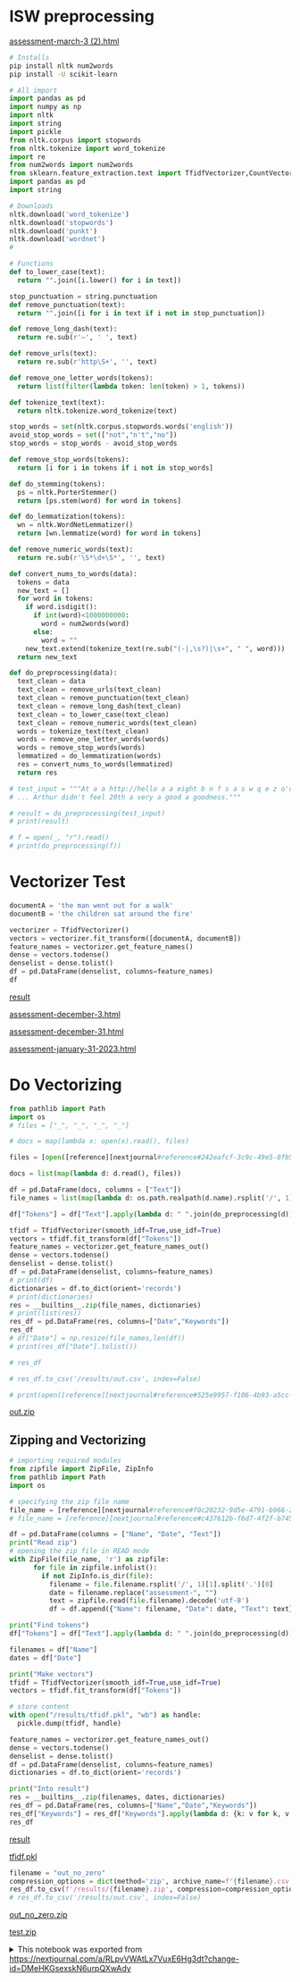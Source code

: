 # ISW preprocessing

[assessment-march-3 (2).html][nextjournal#file#022cd523-1d51-42ac-860a-7c210c9832a9]

```bash id=5ce2b639-b88c-4f3b-b087-928894f0effe
# Installs
pip install nltk num2words
pip install -U scikit-learn
```

```python id=a21f50e2-b9c6-43d7-8101-c0a47d6613ba
# All import
import pandas as pd
import numpy as np
import nltk
import string
import pickle
from nltk.corpus import stopwords
from nltk.tokenize import word_tokenize
import re
from num2words import num2words
from sklearn.feature_extraction.text import TfidfVectorizer,CountVectorizer
import pandas as pd
import string

# Downloads
nltk.download('word_tokenize')
nltk.download('stopwords')
nltk.download('punkt')
nltk.download('wordnet')
# 
```

```python id=c5e844d2-bd49-44e3-8a11-c0248e58549f
# Functions
def to_lower_case(text):
  return "".join([i.lower() for i in text])

stop_punctuation = string.punctuation
def remove_punctuation(text):
  return "".join([i for i in text if i not in stop_punctuation])

def remove_long_dash(text):
  return re.sub(r'—', ' ', text)

def remove_urls(text):
  return re.sub(r'http\S+', '', text)

def remove_one_letter_words(tokens):
  return list(filter(lambda token: len(token) > 1, tokens))

def tokenize_text(text):
  return nltk.tokenize.word_tokenize(text)

stop_words = set(nltk.corpus.stopwords.words('english'))
avoid_stop_words = set(["not","n't","no"])
stop_words = stop_words - avoid_stop_words

def remove_stop_words(tokens):
  return [i for i in tokens if i not in stop_words]

def do_stemming(tokens):
  ps = nltk.PorterStemmer()
  return [ps.stem(word) for word in tokens]

def do_lemmatization(tokens):
  wn = nltk.WordNetLemmatizer()
  return [wn.lemmatize(word) for word in tokens]

def remove_numeric_words(text):
  return re.sub(r'\S*\d+\S*', '', text)

def convert_nums_to_words(data):
  tokens = data
  new_text = []
  for word in tokens:
    if word.isdigit():
      if int(word)<1000000000:
        word = num2words(word)
      else: 
        word = ""
    new_text.extend(tokenize_text(re.sub("(-|,\s?)|\s+", " ", word)))
  return new_text

def do_preprocessing(data):
  text_clean = data
  text_clean = remove_urls(text_clean)
  text_clean = remove_punctuation(text_clean)
  text_clean = remove_long_dash(text_clean)
  text_clean = to_lower_case(text_clean)
  text_clean = remove_numeric_words(text_clean)
  words = tokenize_text(text_clean)
  words = remove_one_letter_words(words)
  words = remove_stop_words(words)
  lemmatized = do_lemmatization(words)
  res = convert_nums_to_words(lemmatized)
  return res

# test_input = """At a a http://hello a a eight b n f s a s w q e z o'clock on Thursday morning
# ... Arthur didn't feel 20th a very a good a goodness."""

# result = do_preprocessing(test_input)
# print(result)

# f = open(_, "r").read()
# print(do_preprocessing(f))
```

# Vectorizer Test

```python id=6ccf655d-64b1-4c2d-86f0-6ac76bc04c48
documentA = 'the man went out for a walk'
documentB = 'the children sat around the fire'

vectorizer = TfidfVectorizer()
vectors = vectorizer.fit_transform([documentA, documentB])
feature_names = vectorizer.get_feature_names()
dense = vectors.todense()
denselist = dense.tolist()
df = pd.DataFrame(denselist, columns=feature_names)
df
```

[result][nextjournal#output#6ccf655d-64b1-4c2d-86f0-6ac76bc04c48#result]

[assessment-december-3.html][nextjournal#file#3bbf1eaa-c623-46ef-ba52-2b1bb8150636]

[assessment-december-31.html][nextjournal#file#6e9bae87-7207-42e9-957c-638e2e53cb5e]

[assessment-january-31-2023.html][nextjournal#file#cceae52d-12b1-4fd2-9707-5f974bda6ffc]

# Do Vectorizing

```python id=23d49574-c621-485a-9e75-1eb38413222a
from pathlib import Path
import os
# files = ["_", "_", "_", "_"]

# docs = map(lambda x: open(x).read(), files)

files = [open([reference][nextjournal#reference#242eafcf-3c9c-49e5-8fb5-f5faf0634d17]), open([reference][nextjournal#reference#1a0bf92b-b557-4cb0-ae9e-469664e73456]), open([reference][nextjournal#reference#b6a07561-ce98-440d-84bc-a3198d909ff0]), open([reference][nextjournal#reference#dd1bff04-90f9-45e1-96d9-6e43f3743698])]

docs = list(map(lambda d: d.read(), files))

df = pd.DataFrame(docs, columns = ["Text"])
file_names = list(map(lambda d: os.path.realpath(d.name).rsplit('/', 1)[1].split('.')[0], files))

df["Tokens"] = df["Text"].apply(lambda d: " ".join(do_preprocessing(d)))

tfidf = TfidfVectorizer(smooth_idf=True,use_idf=True)
vectors = tfidf.fit_transform(df["Tokens"])
feature_names = vectorizer.get_feature_names_out()
dense = vectors.todense()
denselist = dense.tolist()
df = pd.DataFrame(denselist, columns=feature_names)
# print(df)
dictionaries = df.to_dict(orient='records')
# print(dictionaries)
res = __builtins__.zip(file_names, dictionaries)
# print(list(res))
res_df = pd.DataFrame(res, columns=["Date","Keywords"])
res_df
# df["Date"] = np.resize(file_names,len(df))
# print(res_df["Date"].tolist())

# res_df

# res_df.to_csv('/results/out.csv', index=False)  

# print(open([reference][nextjournal#reference#525e9957-f106-4b93-a5cc-fa7ff73c811c]).read())
```

[out.zip][nextjournal#file#696ec1c6-2f92-4000-b7fe-069b4da30d8b]

## Zipping and Vectorizing

```python id=ddcbe78e-ee11-4235-a250-c90d9dfe32d2
# importing required modules
from zipfile import ZipFile, ZipInfo
from pathlib import Path
import os

# specifying the zip file name
file_name = [reference][nextjournal#reference#f0c20232-9d5e-4791-b966-2976173dc4aa]
# file_name = [reference][nextjournal#reference#c437612b-f6d7-4f2f-b745-54a7d4487a9c]

df = pd.DataFrame(columns = ["Name", "Date", "Text"])
print("Read zip")
# opening the zip file in READ mode
with ZipFile(file_name, 'r') as zipfile:
      for file in zipfile.infolist():
        if not ZipInfo.is_dir(file):
          filename = file.filename.rsplit('/', 1)[1].split('.')[0]
          date = filename.replace("assessment-", "")
          text = zipfile.read(file.filename).decode('utf-8')
          df = df.append({"Name": filename, "Date": date, "Text": text}, ignore_index = True)

print("Find tokens")          
df["Tokens"] = df["Text"].apply(lambda d: " ".join(do_preprocessing(d)))

filenames = df["Name"]
dates = df["Date"]

print("Make vectors")
tfidf = TfidfVectorizer(smooth_idf=True,use_idf=True)
vectors = tfidf.fit_transform(df["Tokens"])

# store content
with open("/results/tfidf.pkl", "wb") as handle:
  pickle.dump(tfidf, handle)

feature_names = vectorizer.get_feature_names_out()
dense = vectors.todense()
denselist = dense.tolist()
df = pd.DataFrame(denselist, columns=feature_names)
dictionaries = df.to_dict(orient='records')

print("Into result")
res = __builtins__.zip(filenames, dates, dictionaries)
res_df = pd.DataFrame(res, columns=["Name","Date","Keywords"])
res_df["Keywords"] = res_df["Keywords"].apply(lambda d: {k: v for k, v in d.items() if v > 0})
res_df
```

[result][nextjournal#output#ddcbe78e-ee11-4235-a250-c90d9dfe32d2#result]

[tfidf.pkl][nextjournal#output#ddcbe78e-ee11-4235-a250-c90d9dfe32d2#tfidf.pkl]

```python id=f54371ae-8a6d-40d6-9e3a-f0469cb726b5
filename = "out_no_zero"
compression_options = dict(method='zip', archive_name=f'{filename}.csv')
res_df.to_csv(f'/results/{filename}.zip', compression=compression_options, index=False)
# res_df.to_csv('/results/out.csv', index=False)
```

[out_no_zero.zip][nextjournal#output#f54371ae-8a6d-40d6-9e3a-f0469cb726b5#out_no_zero.zip]

[test.zip][nextjournal#file#12ab85bc-e83e-4444-99d6-6750590b3557]


[nextjournal#file#022cd523-1d51-42ac-860a-7c210c9832a9]:
<https://nextjournal.com/data/Qmbf6WrCX2rcEk965o69spXiTMyScd7fz5dLwNsQnyDeWt?content-type=text/html&node-id=022cd523-1d51-42ac-860a-7c210c9832a9&filename=assessment-march-3+%282%29.html&node-kind=file>

[nextjournal#output#6ccf655d-64b1-4c2d-86f0-6ac76bc04c48#result]:
<https://nextjournal.com/data/QmdM9Z1TSYU7iXnSb2gYwMtYRdzdqafcCqsVaTajFQZ2Jn?content-type=application/vnd.nextjournal.html%2Bhtml&node-id=6ccf655d-64b1-4c2d-86f0-6ac76bc04c48&node-kind=output>

[nextjournal#file#3bbf1eaa-c623-46ef-ba52-2b1bb8150636]:
<https://nextjournal.com/data/QmU1xW2DuHQSYPSE5euRgbLHX6G2x7f8B3Y2o3xNgGcFJ7?content-type=text/html&node-id=3bbf1eaa-c623-46ef-ba52-2b1bb8150636&filename=assessment-december-3.html&node-kind=file>

[nextjournal#file#6e9bae87-7207-42e9-957c-638e2e53cb5e]:
<https://nextjournal.com/data/QmZvHj1MsiDuHWDqariNnCPU7TQTmYpGocikuphpGV1rhp?content-type=text/html&node-id=6e9bae87-7207-42e9-957c-638e2e53cb5e&filename=assessment-december-31.html&node-kind=file>

[nextjournal#file#cceae52d-12b1-4fd2-9707-5f974bda6ffc]:
<https://nextjournal.com/data/QmVdfRwFZ8aTgFWeV3H19uC2uomFH3P5p8U5NxzBE8BNyd?content-type=text/html&node-id=cceae52d-12b1-4fd2-9707-5f974bda6ffc&filename=assessment-january-31-2023.html&node-kind=file>

[nextjournal#reference#242eafcf-3c9c-49e5-8fb5-f5faf0634d17]:
<#nextjournal#reference#242eafcf-3c9c-49e5-8fb5-f5faf0634d17>

[nextjournal#reference#1a0bf92b-b557-4cb0-ae9e-469664e73456]:
<#nextjournal#reference#1a0bf92b-b557-4cb0-ae9e-469664e73456>

[nextjournal#reference#b6a07561-ce98-440d-84bc-a3198d909ff0]:
<#nextjournal#reference#b6a07561-ce98-440d-84bc-a3198d909ff0>

[nextjournal#reference#dd1bff04-90f9-45e1-96d9-6e43f3743698]:
<#nextjournal#reference#dd1bff04-90f9-45e1-96d9-6e43f3743698>

[nextjournal#reference#525e9957-f106-4b93-a5cc-fa7ff73c811c]:
<#nextjournal#reference#525e9957-f106-4b93-a5cc-fa7ff73c811c>

[nextjournal#file#696ec1c6-2f92-4000-b7fe-069b4da30d8b]:
<https://nextjournal.com/data/QmbyqXxrEfHXi9gkL1aZxM5NLSo9v4mQKiiwCNiBEbN5Mt?content-type=application/x-zip-compressed&node-id=696ec1c6-2f92-4000-b7fe-069b4da30d8b&filename=out.zip&node-kind=file>

[nextjournal#reference#f0c20232-9d5e-4791-b966-2976173dc4aa]:
<#nextjournal#reference#f0c20232-9d5e-4791-b966-2976173dc4aa>

[nextjournal#reference#c437612b-f6d7-4f2f-b745-54a7d4487a9c]:
<#nextjournal#reference#c437612b-f6d7-4f2f-b745-54a7d4487a9c>

[nextjournal#output#ddcbe78e-ee11-4235-a250-c90d9dfe32d2#result]:
<https://nextjournal.com/data/QmU8cn33aeoNaPoqyZfVmPKZPga3JZdCeVrCUGyZKc129n?content-type=application/vnd.nextjournal.html%2Bhtml&node-id=ddcbe78e-ee11-4235-a250-c90d9dfe32d2&node-kind=output>

[nextjournal#output#ddcbe78e-ee11-4235-a250-c90d9dfe32d2#tfidf.pkl]:
<https://nextjournal.com/data/QmSmdA58vNTj4SUkVuB2Gp8cYTs1dXKAQVzVRo2dwfHmFW?content-type=application/octet-stream&node-id=ddcbe78e-ee11-4235-a250-c90d9dfe32d2&filename=tfidf.pkl&node-kind=output>

[nextjournal#output#f54371ae-8a6d-40d6-9e3a-f0469cb726b5#out_no_zero.zip]:
<https://nextjournal.com/data/QmagBo6woGjHs31fCBWQuBLJmD9eWVQNnWodpjuYcDhHo4?content-type=application/zip&node-id=f54371ae-8a6d-40d6-9e3a-f0469cb726b5&filename=out_no_zero.zip&node-kind=output>

[nextjournal#file#12ab85bc-e83e-4444-99d6-6750590b3557]:
<https://nextjournal.com/data/QmdcU8BwvncbTEscvZdQK5gJiJC4ncMTg97SZFt5CxJKfH?content-type=application/x-zip-compressed&node-id=12ab85bc-e83e-4444-99d6-6750590b3557&filename=test.zip&node-kind=file>

<details id="com.nextjournal.article">
<summary>This notebook was exported from <a href="https://nextjournal.com/a/RLpvVWAtLx7VuxE6Hg3dt?change-id=DMeHKGsexskN6urpQXwAdy">https://nextjournal.com/a/RLpvVWAtLx7VuxE6Hg3dt?change-id=DMeHKGsexskN6urpQXwAdy</a></summary>

```edn nextjournal-metadata
{:article
 {:settings {:numbered? false},
  :nodes
  {"022cd523-1d51-42ac-860a-7c210c9832a9"
   {:id "022cd523-1d51-42ac-860a-7c210c9832a9", :kind "file"},
   "12ab85bc-e83e-4444-99d6-6750590b3557"
   {:id "12ab85bc-e83e-4444-99d6-6750590b3557", :kind "file"},
   "1a0bf92b-b557-4cb0-ae9e-469664e73456"
   {:id "1a0bf92b-b557-4cb0-ae9e-469664e73456",
    :kind "reference",
    :link [:output "3bbf1eaa-c623-46ef-ba52-2b1bb8150636" nil]},
   "23d49574-c621-485a-9e75-1eb38413222a"
   {:compute-ref #uuid "9c12b0e1-8dd4-4b0a-b488-02761367227f",
    :exec-duration 2956,
    :id "23d49574-c621-485a-9e75-1eb38413222a",
    :kind "code",
    :output-log-lines {},
    :runtime [:runtime "bab9f562-df84-4d17-9df0-d2b0a87cb385"]},
   "242eafcf-3c9c-49e5-8fb5-f5faf0634d17"
   {:id "242eafcf-3c9c-49e5-8fb5-f5faf0634d17",
    :kind "reference",
    :link [:output "022cd523-1d51-42ac-860a-7c210c9832a9" nil]},
   "3bbf1eaa-c623-46ef-ba52-2b1bb8150636"
   {:id "3bbf1eaa-c623-46ef-ba52-2b1bb8150636", :kind "file"},
   "525e9957-f106-4b93-a5cc-fa7ff73c811c"
   {:id "525e9957-f106-4b93-a5cc-fa7ff73c811c",
    :kind "reference",
    :link [:output "23d49574-c621-485a-9e75-1eb38413222a" "out.csv"]},
   "5ce2b639-b88c-4f3b-b087-928894f0effe"
   {:compute-ref #uuid "537d666c-3615-4d3a-a84f-04a359358c34",
    :exec-duration 12457,
    :id "5ce2b639-b88c-4f3b-b087-928894f0effe",
    :kind "code",
    :output-log-lines {:stdout 35},
    :runtime [:runtime "bab9f562-df84-4d17-9df0-d2b0a87cb385"]},
   "696ec1c6-2f92-4000-b7fe-069b4da30d8b"
   {:id "696ec1c6-2f92-4000-b7fe-069b4da30d8b", :kind "file"},
   "6a29be21-53aa-4577-98cc-772b5e7d8e1e"
   {:compute-ref #uuid "9c12b0e1-8dd4-4b0a-b488-02761367227f",
    :exec-duration 2956,
    :id "6a29be21-53aa-4577-98cc-772b5e7d8e1e",
    :kind "code",
    :output-log-lines {},
    :runtime [:runtime "bab9f562-df84-4d17-9df0-d2b0a87cb385"]},
   "6ccf655d-64b1-4c2d-86f0-6ac76bc04c48"
   {:compute-ref #uuid "cdba95e4-cb13-4fa9-a6d2-b48ce69b9c4f",
    :exec-duration 327,
    :id "6ccf655d-64b1-4c2d-86f0-6ac76bc04c48",
    :kind "code",
    :output-log-lines {:stdout 3},
    :runtime [:runtime "bab9f562-df84-4d17-9df0-d2b0a87cb385"]},
   "6e9bae87-7207-42e9-957c-638e2e53cb5e"
   {:id "6e9bae87-7207-42e9-957c-638e2e53cb5e", :kind "file"},
   "a21f50e2-b9c6-43d7-8101-c0a47d6613ba"
   {:compute-ref #uuid "b5be1603-697e-48ee-b960-dda6a2c93955",
    :exec-duration 378,
    :id "a21f50e2-b9c6-43d7-8101-c0a47d6613ba",
    :kind "code",
    :output-log-lines {:stdout 9},
    :runtime [:runtime "bab9f562-df84-4d17-9df0-d2b0a87cb385"]},
   "b6a07561-ce98-440d-84bc-a3198d909ff0"
   {:id "b6a07561-ce98-440d-84bc-a3198d909ff0",
    :kind "reference",
    :link [:output "6e9bae87-7207-42e9-957c-638e2e53cb5e" nil]},
   "bab9f562-df84-4d17-9df0-d2b0a87cb385"
   {:environment
    [:environment
     {:article/nextjournal.id
      #uuid "5b45e08b-5b96-413e-84ed-f03b5b65bd66",
      :change/nextjournal.id
      #uuid "6034be04-2bc2-4468-af0e-cd7b9b6e7ed8",
      :node/id "0149f12a-08de-4f3d-9fd3-4b7a665e8624"}],
    :id "bab9f562-df84-4d17-9df0-d2b0a87cb385",
    :kind "runtime",
    :language "python",
    :resources {:machine-type "n1-standard-2"},
    :type :jupyter},
   "c437612b-f6d7-4f2f-b745-54a7d4487a9c"
   {:id "c437612b-f6d7-4f2f-b745-54a7d4487a9c",
    :kind "reference",
    :link [:output "12ab85bc-e83e-4444-99d6-6750590b3557" nil]},
   "c5e844d2-bd49-44e3-8a11-c0248e58549f"
   {:compute-ref #uuid "846f00d5-c56e-4dde-8ed3-56b105f284dc",
    :exec-duration 65,
    :id "c5e844d2-bd49-44e3-8a11-c0248e58549f",
    :kind "code",
    :output-log-lines {},
    :runtime [:runtime "bab9f562-df84-4d17-9df0-d2b0a87cb385"],
    :stdout-collapsed? false},
   "cceae52d-12b1-4fd2-9707-5f974bda6ffc"
   {:id "cceae52d-12b1-4fd2-9707-5f974bda6ffc", :kind "file"},
   "dd1bff04-90f9-45e1-96d9-6e43f3743698"
   {:id "dd1bff04-90f9-45e1-96d9-6e43f3743698",
    :kind "reference",
    :link [:output "cceae52d-12b1-4fd2-9707-5f974bda6ffc" nil]},
   "ddcbe78e-ee11-4235-a250-c90d9dfe32d2"
   {:compute-ref #uuid "fd866d3e-3aa9-4401-b270-03f278ff73e4",
    :exec-duration 60495,
    :id "ddcbe78e-ee11-4235-a250-c90d9dfe32d2",
    :kind "code",
    :output-log-lines {:stdout 5},
    :runtime [:runtime "bab9f562-df84-4d17-9df0-d2b0a87cb385"]},
   "f0c20232-9d5e-4791-b966-2976173dc4aa"
   {:id "f0c20232-9d5e-4791-b966-2976173dc4aa",
    :kind "reference",
    :link [:output "696ec1c6-2f92-4000-b7fe-069b4da30d8b" nil]},
   "f54371ae-8a6d-40d6-9e3a-f0469cb726b5"
   {:compute-ref #uuid "fa3be652-c4d1-4b8b-85d8-4954867d68d2",
    :exec-duration 868,
    :id "f54371ae-8a6d-40d6-9e3a-f0469cb726b5",
    :kind "code",
    :output-log-lines {},
    :runtime [:runtime "bab9f562-df84-4d17-9df0-d2b0a87cb385"]}},
  :nextjournal/id #uuid "0366119f-6153-4cf1-9344-954a17acfa9b",
  :article/change
  {:nextjournal/id #uuid "640f83c5-9743-4b4e-b78e-6d716b5e0694"}}}

```
</details>
